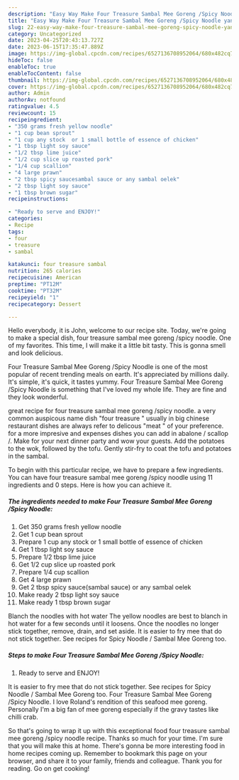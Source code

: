 ```yaml
---
description: "Easy Way Make Four Treasure Sambal Mee Goreng /Spicy Noodle yang Delicious"
title: "Easy Way Make Four Treasure Sambal Mee Goreng /Spicy Noodle yang Delicious"
slug: 22-easy-way-make-four-treasure-sambal-mee-goreng-spicy-noodle-yang-delicious
category: Uncategorized
date: 2023-04-25T20:43:13.727Z
date: 2023-06-15T17:35:47.889Z
image: https://img-global.cpcdn.com/recipes/6527136708952064/680x482cq70/four-treasure-sambal-mee-goreng-spicy-noodle-recipe-main-photo.jpg
hideToc: false
enableToc: true
enableTocContent: false
thumbnail: https://img-global.cpcdn.com/recipes/6527136708952064/680x482cq70/four-treasure-sambal-mee-goreng-spicy-noodle-recipe-main-photo.jpg
cover: https://img-global.cpcdn.com/recipes/6527136708952064/680x482cq70/four-treasure-sambal-mee-goreng-spicy-noodle-recipe-main-photo.jpg
author: Admin
authorAv: notfound
ratingvalue: 4.5
reviewcount: 15
recipeingredient:
- "350 grams fresh yellow noodle"
- "1 cup bean sprout"
- "1 cup any stock  or 1 small bottle of essence of chicken"
- "1 tbsp light soy sauce"
- "1/2 tbsp lime juice"
- "1/2 cup slice up roasted pork"
- "1/4 cup scallion"
- "4 large prawn"
- "2 tbsp spicy saucesambal sauce or any sambal oelek"
- "2 tbsp light soy sauce"
- "1 tbsp brown sugar"
recipeinstructions:

- "Ready to serve and ENJOY!"
categories:
- Recipe
tags:
- four
- treasure
- sambal

katakunci: four treasure sambal 
nutrition: 265 calories
recipecuisine: American
preptime: "PT12M"
cooktime: "PT32M"
recipeyield: "1"
recipecategory: Dessert

---
```



Hello everybody, it is John, welcome to our recipe site. Today, we're going to make a special dish, four treasure sambal mee goreng /spicy noodle. One of my favorites. This time, I will make it a little bit tasty. This is gonna smell and look delicious.

Four Treasure Sambal Mee Goreng /Spicy Noodle is one of the most popular of recent trending meals on earth. It's appreciated by millions daily. It's simple, it's quick, it tastes yummy. Four Treasure Sambal Mee Goreng /Spicy Noodle is something that I've loved my whole life. They are fine and they look wonderful.

great recipe for four treasure sambal mee goreng /spicy noodle. a very common auspicous name dish &#34;four treasure &#34; usually in big chinese restaurant dishes are always refer to delicous &#34;meat &#34; of your preference. for a more impresive and expenses dishes you can add in abalone / scallop /. Make for your next dinner party and wow your guests. Add the potatoes to the wok, followed by the tofu. Gently stir-fry to coat the tofu and potatoes in the sambal.


To begin with this particular recipe, we have to prepare a few ingredients. You can have four treasure sambal mee goreng /spicy noodle using 11 ingredients and 0 steps. Here is how you can achieve it.

<!--inarticleads1-->

##### The ingredients needed to make Four Treasure Sambal Mee Goreng /Spicy Noodle:

1. Get 350 grams fresh yellow noodle
1. Get 1 cup bean sprout
1. Prepare 1 cup any stock  or 1 small bottle of essence of chicken
1. Get 1 tbsp light soy sauce
1. Prepare 1/2 tbsp lime juice
1. Get 1/2 cup slice up roasted pork
1. Prepare 1/4 cup scallion
1. Get 4 large prawn
1. Get 2 tbsp spicy sauce(sambal sauce) or any sambal oelek
1. Make ready 2 tbsp light soy sauce
1. Make ready 1 tbsp brown sugar


Blanch the noodles with hot water The yellow noodles are best to blanch in hot water for a few seconds until it loosens. Once the noodles no longer stick together, remove, drain, and set aside. It is easier to fry mee that do not stick together. See recipes for Spicy Noodle / Sambal Mee Goreng too. 

<!--inarticleads2-->

##### Steps to make Four Treasure Sambal Mee Goreng /Spicy Noodle:


1. Ready to serve and ENJOY!

It is easier to fry mee that do not stick together. See recipes for Spicy Noodle / Sambal Mee Goreng too. Four Treasure Sambal Mee Goreng /Spicy Noodle. I love Roland&#39;s rendition of this seafood mee goreng. Personally I&#39;m a big fan of mee goreng especially if the gravy tastes like chilli crab. 

So that's going to wrap it up with this exceptional food four treasure sambal mee goreng /spicy noodle recipe. Thanks so much for your time. I'm sure that you will make this at home. There's gonna be more interesting food in home recipes coming up. Remember to bookmark this page on your browser, and share it to your family, friends and colleague. Thank you for reading. Go on get cooking!
